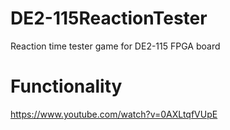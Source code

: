 # DE2-115ReactionTester
Reaction time tester game for DE2-115 FPGA board

# Functionality
https://www.youtube.com/watch?v=0AXLtqfVUpE

